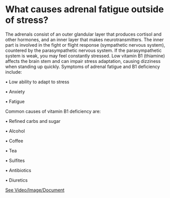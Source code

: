 # What causes adrenal fatigue outside of stress?

The adrenals consist of an outer glandular layer that produces cortisol and other hormones, and an inner layer that makes neurotransmitters. The inner part is involved in the fight or flight response (sympathetic nervous system), countered by the parasympathetic nervous system. If the parasympathetic system is weak, you may feel constantly stressed. Low vitamin B1 (thiamine) affects the brain stem and can impair stress adaptation, causing dizziness when standing up quickly. Symptoms of adrenal fatigue and B1 deficiency include:

• Low ability to adapt to stress

• Anxiety

• Fatigue

Common causes of vitamin B1 deficiency are:

• Refined carbs and sugar

• Alcohol

• Coffee

• Tea

• Sulfites

• Antibiotics

• Diuretics

 [See Video/Image/Document](https://hls-player.drberg.com/asset?path=migrated-assets/the-non-stress-cause-of-adrenal-fatigue-symptoms-vitamin-b1thiamine-deficiency-drberg)